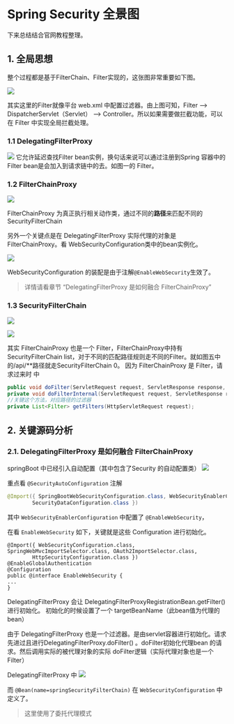 # Spring Security 全景图
下来总结结合官网教程整理。

## 1. 全局思想

整个过程都是基于FilterChain、Filter实现的，这张图非常重要如下图。

![](http://img.lsof.fun/2020-12-06-16071546837278.jpg)

其实这里的Filter就像平台 web.xml 中配置过滤器。由上图可知，Filter --> DispatcherServlet（Servlet） --> Controller。所以如果需要做拦截功能，可以在 Filter 中实现全局拦截处理。

### 1.1 DelegatingFilterProxy
![](http://img.lsof.fun/2020-12-06-16071549249548.jpg)
它允许延迟查找Filter bean实例，换句话来说可以通过注册到Spring 容器中的 Filter bean是会加入到请求链中的去。如图一的 Filter。

### 1.2 FilterChainProxy

![](http://img.lsof.fun/2020-12-06-16071552874725.jpg)

FilterChainProxy 为真正执行相关动作类，通过不同的**路径**来匹配不同的 SecurityFilterChain

另外一个关键点是在 DelegatingFilterProxy 实际代理的对象是 FilterChainProxy。看 WebSecurityConfiguration类中的bean实例化。

![](http://img.lsof.fun/2020-12-06-16071554772293.jpg)

WebSecurityConfiguration 的装配是由于注解`@EnableWebSecurity`生效了。
>详情请看章节 “DelegatingFilterProxy 是如何融合 FilterChainProxy”

### 1.3 SecurityFilterChain

![](http://img.lsof.fun/2020-12-06-16071583014722.jpg)

![](http://img.lsof.fun/2020-12-06-16071583171990.jpg)

其实 FilterChainProxy 也是一个 Filter，FilterChainProxy中持有SecurityFilterChain list，对于不同的匹配路径规则走不同的Filter。就如图五中的/api/**路径就走SecurityFilterChain 0。 因为 FilterChainProxy 是 Filter，请求过来时 中

```java
public void doFilter(ServletRequest request, ServletResponse response, FilterChain chain);
private void doFilterInternal(ServletRequest request, ServletResponse response, FilterChain chain);
//关键这个方法，对应路径的过滤器
private List<Filter> getFilters(HttpServletRequest request);
```

## 2. 关键源码分析
### 2.1. DelegatingFilterProxy 是如何融合 FilterChainProxy 

springBoot 中已经引入自动配置（其中包含了Security 的自动配置类）
![](http://img.lsof.fun/2020-12-06-16063068582925.jpg)

重点看 `@SecurityAutoConfiguration` 注解

```java
@Import({ SpringBootWebSecurityConfiguration.class, WebSecurityEnablerConfiguration.class,
		SecurityDataConfiguration.class })
```
其中 `WebSecurityEnablerConfiguration` 中配置了 `@EnableWebSecurity`，

在看 `EnableWebSecurity` 如下，关键就是这些 Configuration 进行初始化。

```
@Import({ WebSecurityConfiguration.class, SpringWebMvcImportSelector.class, OAuth2ImportSelector.class,
		HttpSecurityConfiguration.class })
@EnableGlobalAuthentication
@Configuration
public @interface EnableWebSecurity {
...
}
```

DelegatingFilterProxy 会让 DelegatingFilterProxyRegistrationBean.getFilter() 进行初始化。
初始化的时候设置了一个 targetBeanName（此bean值为代理的bean）

由于 DelegatingFilterProxy 也是一个过滤器。是由servlet容器进行初始化。请求先进过且进行DelegatingFilterProxy.doFilter() 。doFilter初始化代理bean 的请求。然后调用实际的被代理对象的实际 doFilter逻辑（实际代理对象也是一个 Filter）

DelegatingFilterProxy 中
![](http://img.lsof.fun/2020-12-06-16063587494389.jpg)

而 `@Bean(name=springSecurityFilterChain)` 在 `WebSecurityConfiguration` 中定义了。
> 这里使用了委托代理模式


